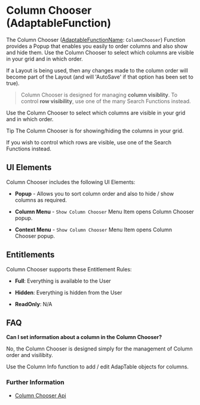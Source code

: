 # Column Chooser (AdaptableFunction)

The Column Chooser ([AdaptableFunctionName](https://api.adaptabletools.com/modules/_src_predefinedconfig_common_types_.html#adaptablefunctionname): `ColumnChooser`) Function provides a Popup that enables you easily to order columns and also show and hide them.
Use the Column Chooser to select which columns are visible in your grid and in which order.

If a Layout is being used, then any changes made to the column order will become part of the Layout (and will 'AutoSave' if that option has been set to true).

> Column Chooser is designed for managing **column visiblity**.  To control **row visibility**, use one of the many Search Functions instead.

Use the Column Chooser to select which columns are visible in your grid and in which order.

Tip
The Column Chooser is for showing/hiding the columns in your grid.

If you wish to control which rows are visible, use one of the Search Functions instead.

## UI Elements
Column Chooser includes the following UI Elements:

- **Popup** - Allows you to sort column order and also to hide / show columns as required.

- **Column Menu** - `Show Column Chooser` Menu Item opens Column Chooser popup.

- **Context Menu** - `Show Column Chooser` Menu Item opens Column Chooser popup.


## Entitlements
Column Chooser supports these Entitlement Rules:

- **Full**: Everything is available to the User

- **Hidden**: Everything is hidden from the User

- **ReadOnly**: N/A


## FAQ

**Can I set information about a column in the Column Chooser?**

No, the Column Chooser is designed simply for the management of Column order and visilibity.  

Use the Column Info function to add / edit AdapTable objects for columns.


### Further Information
- [Column Chooser Api](https://api.adaptabletools.com/interfaces/_src_api_columnchooserapi_.columnchooserapi.html)
